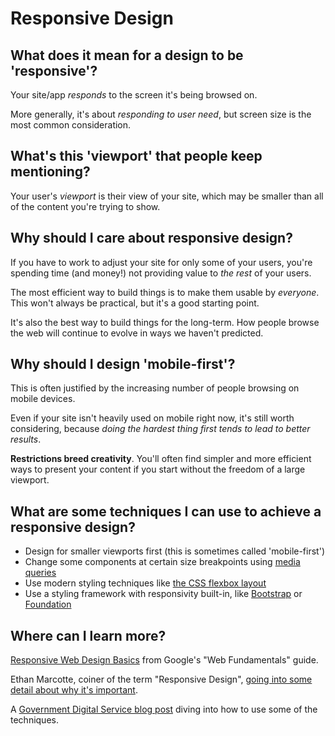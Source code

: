 # Responsive Design

## What does it mean for a design to be 'responsive'?
Your site/app _responds_ to the screen it's being browsed on.

More generally, it's about _responding to user need_, but screen size is the most common consideration.

## What's this 'viewport' that people keep mentioning?

Your user's _viewport_ is their view of your site, which may be smaller than all of the content you're trying to show.

## Why should I care about responsive design?

If you have to work to adjust your site for only some of your users, you're spending time (and money!) not providing value to _the rest_ of your users.

The most efficient way to build things is to make them usable by _everyone_. This won't always be practical, but it's a good starting point.

It's also the best way to build things for the long-term. How people browse the web will continue to evolve in ways we haven't predicted.

## Why should I design 'mobile-first'?

This is often justified by the increasing number of people browsing on mobile devices.

Even if your site isn't heavily used on mobile right now, it's still worth considering, because _doing the hardest thing first tends to lead to better results_.

**Restrictions breed creativity**. You'll often find simpler and more efficient ways to present your content if you start without the freedom of a large viewport.

## What are some techniques I can use to achieve a responsive design?

- Design for smaller viewports first (this is sometimes called 'mobile-first')
- Change some components at certain size breakpoints using [media queries](https://developer.mozilla.org/en-US/docs/Web/CSS/Media_Queries/Using_media_queries)
- Use modern styling techniques like [the CSS flexbox layout](https://developer.mozilla.org/en-US/docs/Web/CSS/CSS_Flexible_Box_Layout/Basic_Concepts_of_Flexbox)
- Use a styling framework with responsivity built-in, like [Bootstrap](https://getbootstrap.com/) or [Foundation](https://foundation.zurb.com/)

## Where can I learn more?

[Responsive Web Design Basics](https://developers.google.com/web/fundamentals/design-and-ux/responsive) from Google's "Web Fundamentals" guide.

Ethan Marcotte, coiner of the term "Responsive Design", [going into some detail about why it's important](https://alistapart.com/article/responsive-web-design).

A [Government Digital Service blog post](https://gds.blog.gov.uk/2012/11/02/designing-for-different-devices) diving into how to use some of the techniques.
